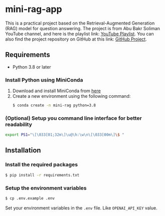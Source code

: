 # mini-rag-app

This is a practical project based on the Retrieval-Augmented Generation (RAG) model for question answering. The project is from Abu Bakr Soliman YouTube channel, and here is the playlist link: [YouTube Playlist](https://www.youtube.com/playlist?list=PLvLvlVqNQGHCUR2p0b8a0QpVjDUg50wQj). You can also find the project repository on GitHub at this link: [GitHub Project](https://github.com/bakrianoo/mini-rag/tree/main).

## Requirements

- Python 3.8 or later

### Install Python using MiniConda

1) Download and install MiniConda from [here](https://docs.anaconda.com/free/miniconda/#quick-command-line-install)
2) Create a new environment using the following command:
   ```bash
   $ conda create -n mini-rag python=3.8

### (Optional) Setup you command line interface for better readability

```bash
export PS1="\[\033[01;32m\]\u@\h:\w\n\[\033[00m\]\$ "
```

## Installation

### Install the required packages

```bash
$ pip install -r requirements.txt
```

### Setup the environment variables

```bash
$ cp .env.example .env
```

Set your environment variables in the `.env` file. Like `OPENAI_API_KEY` value.

